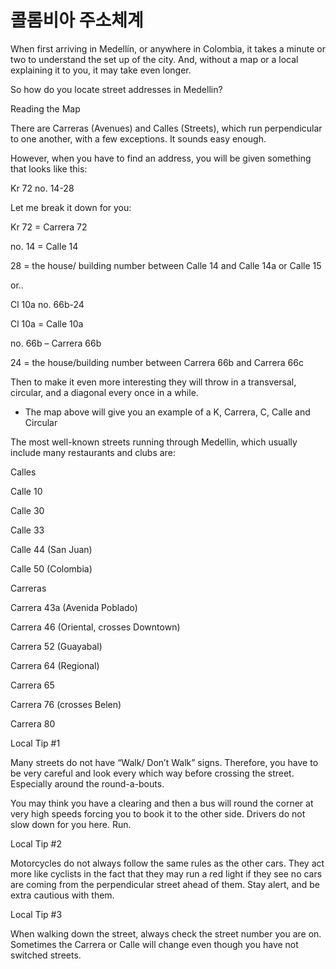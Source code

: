 # 콜롬비아 주소체계

When first arriving in Medellín, or anywhere in Colombia, it takes a minute or two to understand the set up of the city.  And, without a map or a local explaining it to you, it may take even longer.

So how do you locate street addresses in Medellin?

Reading the Map

There are Carreras (Avenues) and Calles (Streets), which run perpendicular to one another, with a few exceptions.  It sounds easy enough.

However, when you have to find an address, you will be given something that looks like this:

Kr 72 no. 14-28

Let me break it down for you:

Kr 72 = Carrera 72

no. 14 = Calle 14

28 = the house/ building number between Calle 14 and Calle 14a or Calle 15

or..

Cl 10a no. 66b-24

Cl 10a = Calle 10a

no. 66b – Carrera 66b

24 = the house/building number between Carrera 66b and Carrera 66c

Then to make it even more interesting they will throw in a transversal, circular, and a diagonal every once in a while.

* The map above will give you an example of a K, Carrera, C, Calle and Circular


The most well-known streets running through Medellin, which usually include many restaurants and clubs are:

Calles

Calle 10

Calle 30

Calle 33

Calle 44 (San Juan)

Calle 50 (Colombia)

Carreras

Carrera 43a (Avenida Poblado)

Carrera 46 (Oriental, crosses Downtown)

Carrera 52 (Guayabal)

Carrera 64 (Regional)

Carrera 65

Carrera 76 (crosses Belen)

Carrera 80

Local Tip #1

Many streets do not have “Walk/ Don’t Walk” signs.  Therefore, you have to be very careful and look every which way before crossing the street.  Especially around the round-a-bouts.

You may think you have a clearing and then a bus will round the corner at very high speeds forcing you to book it to the other side.  Drivers do not slow down for you here.  Run.

Local Tip #2

Motorcycles do not always follow the same rules as the other cars.  They act more like cyclists in the fact that they may run a red light if they see no cars are coming from the perpendicular street ahead of them.  Stay alert, and be extra cautious with them.

Local Tip #3

When walking down the street, always check the street number you are on.  Sometimes the Carrera or Calle will change even though you have not switched streets.